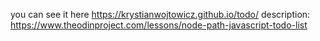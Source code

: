 

you can see it here https://krystianwojtowicz.github.io/todo/
description: https://www.theodinproject.com/lessons/node-path-javascript-todo-list
